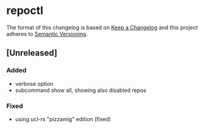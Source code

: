 # repoctl

The format of this changelog is based on [Keep a Changelog](http://keepachangelog.com/)
and this project adheres to [Semantic Versioning](http://semver.org/).

## [Unreleased]
### Added
- verbose option
- subcommand show all, showing also disabled repos

### Fixed
- using ucl-rs "pizzamig" edition (fixed)


